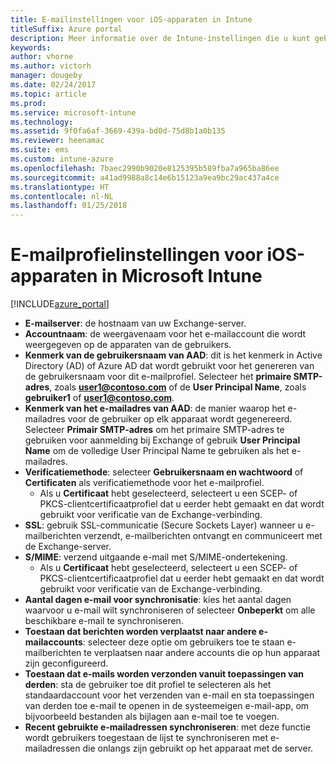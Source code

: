 ```yaml
---
title: E-mailinstellingen voor iOS-apparaten in Intune
titleSuffix: Azure portal
description: Meer informatie over de Intune-instellingen die u kunt gebruiken om e-mailverbindingen op iOS-apparaten te configureren.
keywords: 
author: vhorne
ms.author: victorh
manager: dougeby
ms.date: 02/24/2017
ms.topic: article
ms.prod: 
ms.service: microsoft-intune
ms.technology: 
ms.assetid: 9f0fa6af-3669-439a-bd0d-75d8b1a0b135
ms.reviewer: heenamac
ms.suite: ems
ms.custom: intune-azure
ms.openlocfilehash: 7baec2990b9020e8125395b589fba7a965ba86ee
ms.sourcegitcommit: a41ad9988a8c14e6b15123a9ea9bc29ac437a4ce
ms.translationtype: HT
ms.contentlocale: nl-NL
ms.lasthandoff: 01/25/2018
---
```

# <a name="email-profile-settings-for-ios-devices-in-microsoft-intune"></a>E-mailprofielinstellingen voor iOS-apparaten in Microsoft Intune

[!INCLUDE[azure_portal](./includes/azure_portal.md)]



- **E-mailserver**: de hostnaam van uw Exchange-server.
- **Accountnaam**: de weergavenaam voor het e-mailaccount die wordt weergegeven op de apparaten van de gebruikers.
- **Kenmerk van de gebruikersnaam van AAD**: dit is het kenmerk in Active Directory (AD) of Azure AD dat wordt gebruikt voor het genereren van de gebruikersnaam voor dit e-mailprofiel. Selecteer het **primaire SMTP-adres**, zoals **user1@contoso.com** of de **User Principal Name**, zoals **gebruiker1** of **user1@contoso.com**.
- **Kenmerk van het e-mailadres van AAD**: de manier waarop het e-mailadres voor de gebruiker op elk apparaat wordt gegenereerd. Selecteer **Primair SMTP-adres** om het primaire SMTP-adres te gebruiken voor aanmelding bij Exchange of gebruik **User Principal Name** om de volledige User Principal Name te gebruiken als het e-mailadres.
- **Verificatiemethode**: selecteer **Gebruikersnaam en wachtwoord** of **Certificaten** als verificatiemethode voor het e-mailprofiel.
    - Als u **Certificaat** hebt geselecteerd, selecteert u een SCEP- of PKCS-clientcertificaatprofiel dat u eerder hebt gemaakt en dat wordt gebruikt voor verificatie van de Exchange-verbinding.
- **SSL**: gebruik SSL-communicatie (Secure Sockets Layer) wanneer u e-mailberichten verzendt, e-mailberichten ontvangt en communiceert met de Exchange-server.
- **S/MIME**: verzend uitgaande e-mail met S/MIME-ondertekening.
    - Als u **Certificaat** hebt geselecteerd, selecteert u een SCEP- of PKCS-clientcertificaatprofiel dat u eerder hebt gemaakt en dat wordt gebruikt voor verificatie van de Exchange-verbinding.
- **Aantal dagen e-mail voor synchronisatie**: kies het aantal dagen waarvoor u e-mail wilt synchroniseren of selecteer **Onbeperkt** om alle beschikbare e-mail te synchroniseren.
- **Toestaan dat berichten worden verplaatst naar andere e-mailaccounts**: selecteer deze optie om gebruikers toe te staan e-mailberichten te verplaatsen naar andere accounts die op hun apparaat zijn geconfigureerd.
- **Toestaan dat e-mails worden verzonden vanuit toepassingen van derden**: sta de gebruiker toe dit profiel te selecteren als het standaardaccount voor het verzenden van e-mail en sta toepassingen van derden toe e-mail te openen in de systeemeigen e-mail-app, om bijvoorbeeld bestanden als bijlagen aan e-mail toe te voegen.
- **Recent gebruikte e-mailadressen synchroniseren**: met deze functie wordt gebruikers toegestaan de lijst te synchroniseren met e-mailadressen die onlangs zijn gebruikt op het apparaat met de server.
